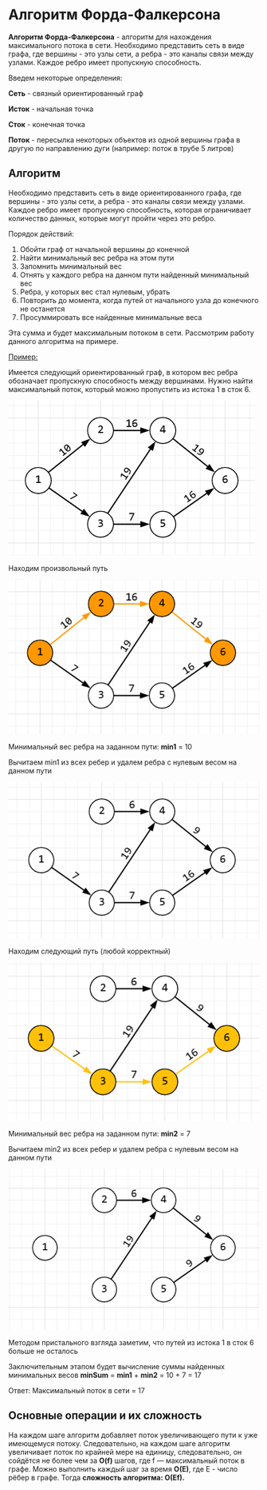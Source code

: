 # Алгоритм Форда-Фалкерсона

**Алгоритм Форда-Фалкерсона** - алгоритм для нахождения максимального потока в сети.
  Необходимо представить сеть в виде графа, где вершины - это узлы сети, а ребра - это каналы связи между узлами. Каждое ребро имеет пропускную способность.

  Введем некоторые определения:

__Сеть__ - связный ориентированный граф

__Исток__ - начальная точка 

__Сток__ - конечная точка 

__Поток__ - пересылка некоторых объектов из одной вершины графа в другую по направлению дуги (например: поток в трубе 5 литров)

## Алгоритм

Необходимо представить сеть в виде ориентированного графа, где вершины - это узлы сети, а ребра - это каналы связи между узлами. Каждое ребро имеет пропускную способность, которая ограничивает количество данных, которые могут пройти через это ребро. 

Порядок действий:

1. Обойти граф от начальной вершины до конечной
2. Найти минимальный вес ребра на этом пути
3. Запомнить минимальный вес
4. Отнять у каждого ребра на данном пути найденный минимальный вес
5. Ребра, у которых вес стал нулевым, убрать
6. Повторить до момента, когда путей от начального узла до конечного не останется
7. Просуммировать все найденные минимальные веса

Эта сумма и будет максимальным потоком в сети. Рассмотрим работу данного алгоритма на примере.

<u> Пример: </u>

Имеется следующий ориентированный граф, в котором вес ребра обозначает пропускную способность между вершинами. Нужно найти максимальный поток, который можно пропустить из истока 1 в сток 6.

![Ориентированный граф](./images/graphStep1.PNG)

Находим произвольный путь

![Ориентированный граф](./images/graphStep2.PNG)

Минимальный вес ребра на заданном пути: __min1__ = 10

Вычитаем min1 из всех ребер и удалем ребра с нулевым весом на данном пути

![Ориентированный граф](./images/graphStep3.PNG)

Находим следующий путь (любой корректный)

![Ориентированный граф](./images/graphStep4.PNG)

Минимальный вес ребра на заданном пути: __min2__ = 7

Вычитаем min2 из всех ребер и удалем ребра с нулевым весом на данном пути

![Ориентированный граф](./images/graphStep5.PNG)

Методом пристального взгляда заметим, что путей из истока 1 в сток 6 больше не осталось

Заключительным этапом будет вычисление суммы найденных минимальных весов __minSum__ = __min1__ + __min2__ = 10 + 7 = 17

Ответ: Максимальный поток в сети = 17

## Основные операции и их сложность

На каждом шаге алгоритм добавляет поток увеличивающего пути к уже имеющемуся потоку. Следовательно, на каждом шаге алгоритм увеличивает поток по крайней мере на единицу, следовательно, он сойдётся не более чем за  __O(f)__ шагов, где f — максимальный поток в графе. Можно выполнить каждый шаг за время __O(E)__, где E - число рёбер в графе. Тогда __сложность алгоритма: O(Ef).__

